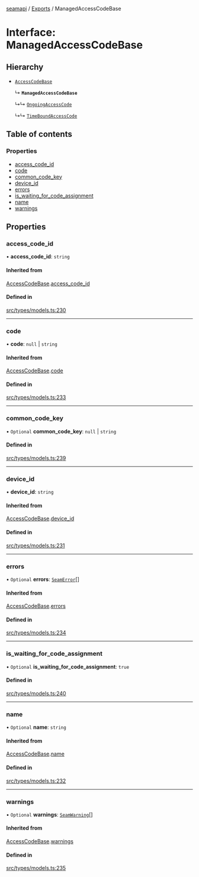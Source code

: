 [seamapi](../README.md) / [Exports](../modules.md) / ManagedAccessCodeBase

# Interface: ManagedAccessCodeBase

## Hierarchy

- [`AccessCodeBase`](AccessCodeBase.md)

  ↳ **`ManagedAccessCodeBase`**

  ↳↳ [`OngoingAccessCode`](OngoingAccessCode.md)

  ↳↳ [`TimeBoundAccessCode`](TimeBoundAccessCode.md)

## Table of contents

### Properties

- [access\_code\_id](ManagedAccessCodeBase.md#access_code_id)
- [code](ManagedAccessCodeBase.md#code)
- [common\_code\_key](ManagedAccessCodeBase.md#common_code_key)
- [device\_id](ManagedAccessCodeBase.md#device_id)
- [errors](ManagedAccessCodeBase.md#errors)
- [is\_waiting\_for\_code\_assignment](ManagedAccessCodeBase.md#is_waiting_for_code_assignment)
- [name](ManagedAccessCodeBase.md#name)
- [warnings](ManagedAccessCodeBase.md#warnings)

## Properties

### access\_code\_id

• **access\_code\_id**: `string`

#### Inherited from

[AccessCodeBase](AccessCodeBase.md).[access_code_id](AccessCodeBase.md#access_code_id)

#### Defined in

[src/types/models.ts:230](https://github.com/seamapi/javascript/blob/main/src/types/models.ts#L230)

___

### code

• **code**: ``null`` \| `string`

#### Inherited from

[AccessCodeBase](AccessCodeBase.md).[code](AccessCodeBase.md#code)

#### Defined in

[src/types/models.ts:233](https://github.com/seamapi/javascript/blob/main/src/types/models.ts#L233)

___

### common\_code\_key

• `Optional` **common\_code\_key**: ``null`` \| `string`

#### Defined in

[src/types/models.ts:239](https://github.com/seamapi/javascript/blob/main/src/types/models.ts#L239)

___

### device\_id

• **device\_id**: `string`

#### Inherited from

[AccessCodeBase](AccessCodeBase.md).[device_id](AccessCodeBase.md#device_id)

#### Defined in

[src/types/models.ts:231](https://github.com/seamapi/javascript/blob/main/src/types/models.ts#L231)

___

### errors

• `Optional` **errors**: [`SeamError`](SeamError.md)[]

#### Inherited from

[AccessCodeBase](AccessCodeBase.md).[errors](AccessCodeBase.md#errors)

#### Defined in

[src/types/models.ts:234](https://github.com/seamapi/javascript/blob/main/src/types/models.ts#L234)

___

### is\_waiting\_for\_code\_assignment

• `Optional` **is\_waiting\_for\_code\_assignment**: ``true``

#### Defined in

[src/types/models.ts:240](https://github.com/seamapi/javascript/blob/main/src/types/models.ts#L240)

___

### name

• `Optional` **name**: `string`

#### Inherited from

[AccessCodeBase](AccessCodeBase.md).[name](AccessCodeBase.md#name)

#### Defined in

[src/types/models.ts:232](https://github.com/seamapi/javascript/blob/main/src/types/models.ts#L232)

___

### warnings

• `Optional` **warnings**: [`SeamWarning`](SeamWarning.md)[]

#### Inherited from

[AccessCodeBase](AccessCodeBase.md).[warnings](AccessCodeBase.md#warnings)

#### Defined in

[src/types/models.ts:235](https://github.com/seamapi/javascript/blob/main/src/types/models.ts#L235)

